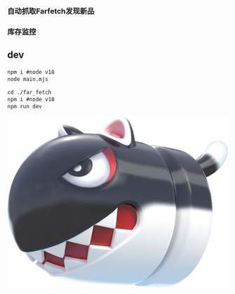 
### 自动抓取Farfetch发现新品
### 库存监控

## dev

```shell
npm i #node v18
node main.mjs
```
```shell
cd ./far_fetch
npm i #node v18
npm run dev
```

![Banner](Bullet_Bill.png "嬉皮笑脸")

